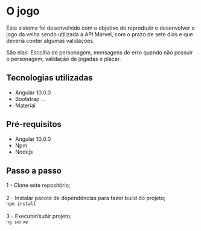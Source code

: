 # O jogo

Este sistema foi desenvolvido com o objetivo de reproduzir e desenvolver o jogo da velha sendo utilizada a API Marvel, com o prazo de sete dias e que deveria conter algumas validações. 

São elas: Escolha de personagem, mensagens de erro quando não possuir o personagem, validação de jogadas e placar.


## Tecnologias utilizadas
- Angular 10.0.0
- Bootstrap ...
- Material

## Pré-requisitos
- Angular 10.0.0
- Npm
- Nodejs

## Passo a passo

1 - Clone este repositório;
<br /> <br />
2 - Instalar pacote de dependências para fazer build do projeto;
<br /> `npm install`
<br /> <br />
3 - Executar/subir projeto;
<br /> `ng serve`
